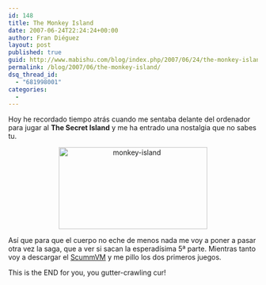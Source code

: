 ```yaml
---
id: 148
title: The Monkey Island
date: 2007-06-24T22:24:24+00:00
author: Fran Diéguez
layout: post
published: true
guid: http://www.mabishu.com/blog/index.php/2007/06/24/the-monkey-island/
permalink: /blog/2007/06/the-monkey-island/
dsq_thread_id:
  - "681998001"
categories:
  -
---
```

Hoy he recordado tiempo atrás cuando me sentaba delante del ordenador para jugar al <strong>The Secret Island</strong> y me ha entrado una nostalgia que no sabes tu.
<p style="text-align: center"><img class="aligncenter size-medium wp-image-448" title="monkey-island" src="/amonkey-island-300x165.png" alt="monkey-island" width="300" height="165" /></p>

Así que para que el cuerpo no eche de menos nada me voy  a poner a pasar otra vez la saga, que a ver si sacan la esperadísima 5ª parte. Mientras tanto voy a descargar el <a title="ScummVM.org" href="http://www.scummvm.org">ScummVM</a> y me pillo los dos primeros juegos.

This is the END for you, you gutter-crawling cur!

